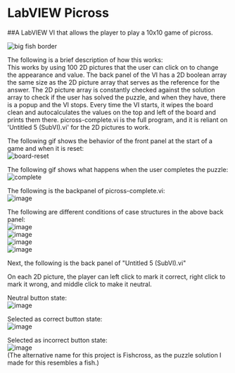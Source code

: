# LabVIEW Picross
##A LabVIEW VI that allows the player to play a 10x10 game of picross.<br />

![big fish border](https://user-images.githubusercontent.com/84546784/215360814-528d2256-0501-4950-9d60-008afcb80ceb.png)


The following is a brief description of how this works: <br />
This works by using 100 2D pictures that the user can click on to change the appearance and value.
The back panel of the VI has a 2D boolean array the same size as the 2D picture array that serves as the reference for the answer.
The 2D picture array is constantly checked against the solution array to check if the user has solved the puzzle, and when they have, there is a popup and the VI stops.
Every time the VI starts, it wipes the board clean and autocalculates the values on the top and left of the board and prints them there.
picross-complete.vi is the full program, and it is reliant on 'Untitled 5 (SubVI).vi' for the 2D pictures to work.<br />



The following gif shows the behavior of the front panel at the start of a game and when it is reset:<br />
![board-reset](https://user-images.githubusercontent.com/84546784/215360413-c8080a0f-ce3d-4fa8-9f87-880b24733e97.gif)<br />

The following gif shows what happens when the user completes the puzzle:<br />
![complete](https://user-images.githubusercontent.com/84546784/215360439-a5b5f737-c1c5-4da4-bc7c-9ebcabdf2c8b.gif)<br />

The following is the backpanel of picross-complete.vi:<br />
![image](https://user-images.githubusercontent.com/84546784/215360478-ffff1437-d378-45bc-9b3c-3af3bfaa0262.png)<br />

The following are different conditions of case structures in the above back panel:<br />
![image](https://user-images.githubusercontent.com/84546784/215360498-67aff135-9d0a-4a4c-811e-d013b5a649af.png)<br />
![image](https://user-images.githubusercontent.com/84546784/215360501-3431df27-98c0-451e-bf3e-d17c982a1dee.png)<br />
![image](https://user-images.githubusercontent.com/84546784/215360505-f482ac16-21d4-4463-b55a-8c0581508bea.png)<br />
![image](https://user-images.githubusercontent.com/84546784/215360509-c2216145-18e0-4d20-86bc-5e371e9ff785.png)<br />


Next, the following is the back panel of "Untitled 5 (SubVI).vi"<br />

On each 2D picture, the player can left click to mark it correct, right click to mark it wrong, and middle click to make it neutral.<br />

Neutral button state:<br />
![image](https://user-images.githubusercontent.com/84546784/215360551-3274dcaf-2ad0-48f9-a267-55f6c601773f.png)

Selected as correct button state:<br />
![image](https://user-images.githubusercontent.com/84546784/215360553-4547deb5-fb6c-45ab-bdc0-c501709a960c.png)

Selected as incorrect button state:<br />
![image](https://user-images.githubusercontent.com/84546784/215360555-7f2eb70d-dbd7-448e-aee7-3465ea882791.png)
<br />
(The alternative name for this project is Fishcross, as the puzzle solution I made for this resembles a fish.)
